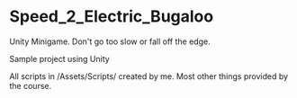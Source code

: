 # Speed_2_Electric_Bugaloo
Unity Minigame. Don't go too slow or fall off the edge.

Sample project using Unity

All scripts in /Assets/Scripts/ created by me. Most other things provided by the course.
